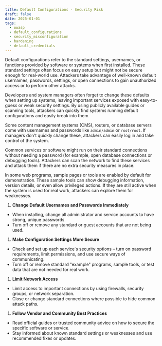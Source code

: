 ```yaml
---
title: Default Configurations - Security Risk
draft: false
date: 2025-01-01
tags:
  - owasp
  - default_configurations
  - security_misconfiguration
  - hardening
  - default_credentials
---
```


Default configurations refer to the standard settings, usernames, or functions provided by software or systems when first installed. These standard settings often focus on easy setup but might not be secure enough for real-world use. Attackers take advantage of well-known default usernames, passwords, settings, or open connections to gain unauthorized access or to perform other attacks.

Developers and system managers often forget to change these defaults when setting up systems, leaving important services exposed with easy-to-guess or weak security settings. By using publicly available guides or scanning tools, attackers can quickly find systems running default configurations and easily break into them.

Some content management systems (CMS), routers, or database servers come with usernames and passwords like `admin/admin` or `root/root`. If managers don't quickly change these, attackers can easily log in and take control of the system.

Common services or software might run on their standard connections without needing a password (for example, open database connections or debugging tools). Attackers can scan the network to find these services and attack them if there are no extra security measures in place.

In some web programs, sample pages or tools are enabled by default for demonstration. These sample tools can show debugging information, version details, or even allow privileged actions. If they are still active when the system is used for real work, attackers can explore them for weaknesses.

1. **Change Default Usernames and Passwords Immediately**
- When installing, change all administrator and service accounts to have strong, unique passwords.
- Turn off or remove any standard or guest accounts that are not being used.
1. **Make Configuration Settings More Secure**
- Check and set up each service's security options – turn on password requirements, limit permissions, and use secure ways of communicating.
- Turn off or remove standard "example" programs, sample tools, or test data that are not needed for real work.
1. **Limit Network Access**
- Limit access to important connections by using firewalls, security groups, or network separation.
- Close or change standard connections where possible to hide common attack paths.
1. **Follow Vendor and Community Best Practices**
- Read official guides or trusted community advice on how to secure the specific software or service.
- Stay informed about known standard settings or weaknesses and use recommended fixes or updates.
